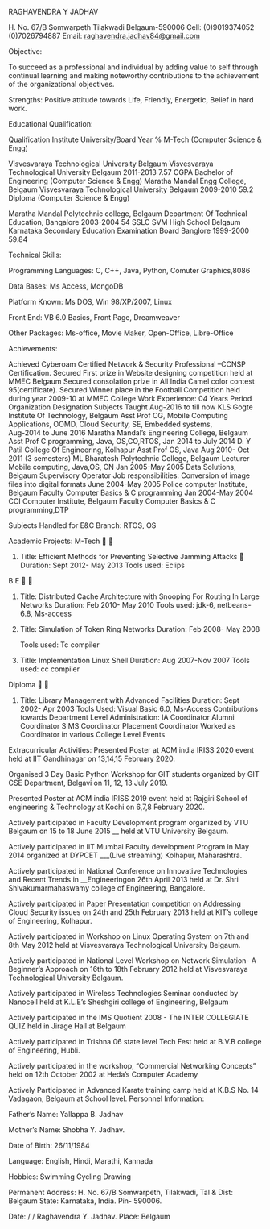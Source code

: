 RAGHAVENDRA Y JADHAV

H. No. 67/B
Somwarpeth
Tilakwadi
Belgaum-590006
           Cell: (0)9019374052
      (0)7026794887
 Email:  raghavendra.jadhav84@gmail.com

Objective:

To succeed as a professional and individual by adding value to self through continual learning and making noteworthy contributions to the achievement of the organizational objectives.

Strengths: Positive attitude towards Life, Friendly, Energetic, Belief in hard work.

Educational Qualification:

Qualification
Institute
University/Board
Year
%
M-Tech (Computer Science & Engg)

Visvesvaraya Technological
University Belgaum
Visvesvaraya Technological University Belgaum
2011-2013
7.57 CGPA
Bachelor of 
Engineering (Computer Science & Engg)
Maratha Mandal Engg College, Belgaum
Visvesvaraya Technological University Belgaum
2009-2010
59.2
Diploma (Computer Science & Engg)

Maratha Mandal Polytechnic college,
Belgaum
Department Of Technical Education, Bangalore
2003-2004
54
SSLC
SVM High School Belgaum
Karnataka Secondary Education Examination Board Banglore
1999-2000
59.84

Technical Skills:

Programming Languages:	C, C++, Java, Python, Comuter Graphics,8086

Data Bases:	Ms Access, MongoDB

Platform Known:	Ms DOS, Win 98/XP/2007, Linux

Front End:	VB 6.0 Basics, Front Page, Dreamweaver

Other Packages:	Ms-office, Movie Maker, Open-Office, Libre-Office


Achievements:

Achieved Cyberoam Certified Network & Security Professional –CCNSP Certification.
Secured First prize in Website designing competition held at MMEC Belgaum
Secured consolation prize in All India Camel color contest 95(certificate).
Secured Winner place in the Football Competition held during year 2009-10 at MMEC College
Work Experience: 04 Years
Period
Organization
Designation
Subjects Taught
Aug-2016 to till now
KLS Gogte Institute Of Technology, Belgaum
Asst Prof
CG, Mobile Computing Applications, OOMD,   Cloud Security, SE, Embedded systems,  
Aug-2014 to June 2016
Maratha Mandal’s Engineering College, Belgaum
Asst Prof
C programming, Java,  OS,CO,RTOS, 
Jan 2014 to July 2014
D. Y Patil College Of Engineering, Kolhapur
Asst Prof
OS, Java 
Aug 2010- Oct 2011 
(3 semesters)
ML Bharatesh Polytechnic College, Belgaum
Lecturer 
Mobile computing, Java,OS, CN
Jan 2005-May 2005
Data Solutions, Belgaum
Supervisory Operator
Job  responsibilities:
Conversion of image files into digital formats
June 2004-May 2005
Police computer Institute, Belgaum
Faculty
Computer Basics & C programming
Jan 2004-May 2004
CCI Computer Institute, Belgaum
Faculty
Computer Basics & C programming,DTP

Subjects Handled for E&C Branch:    RTOS, OS

Academic Projects:
M-Tech 

1. Title: Efficient Methods for Preventing Selective Jamming Attacks 
 Duration: Sept 2012- May 2013
 Tools used: Eclips 

B.E 

1. Title: Distributed Cache Architecture with Snooping For Routing In Large Networks
                                 Duration:    Feb 2010- May 2010
 Tools used: jdk-6, netbeans-6.8, Ms-access

2. Title: Simulation of Token Ring Networks
                                  Duration:    Feb 2008- May 2008

   Tools used: Tc compiler

3. Title: Implementation Linux Shell
		     Duration:     Aug 2007-Nov 2007
  Tools used:  cc compiler

Diploma 

1. Title: Library Management with Advanced Facilities
		    Duration:     Sept 2002- Apr 2003
 Tools Used: Visual Basic 6.0, Ms-Access
Contributions towards Department Level Administration: 
IA Coordinator 
Alumni  Coordinator 
SIMS Coordinator 
Placement Coordinator 
Worked as Coordinator in various College Level Events

Extracurricular Activities:
 Presented Poster at ACM india IRISS 2020 event held at IIT Gandhinagar on 13,14,15 February 2020.

 Organised 3 Day Basic Python Workshop for GIT students organized by GIT CSE Department, Belgavi on 11, 12, 13 July 2019.

 Presented Poster at ACM india IRISS 2019 event held at Rajgiri School of engineering & Technology at Kochi  on 6,7,8 February 2020.

 Actively participated in Faculty Development program organized by VTU Belgaum on 15 to 18 June 2015        __  held at VTU University Belgaum.

 Actively participated in IIT Mumbai Faculty development Program in May 2014 organized at DYPCET   ___(Live streaming) Kolhapur, Maharashtra. 


 Actively participated in National Conference on Innovative Technologies and Recent Trends in __Engineeringon 26th April 2013 held at Dr. Shri Shivakumarmahaswamy college of Engineering, Bangalore.

 Actively participated in Paper Presentation competition on Addressing Cloud Security issues on 24th and 25th
February 2013 held at KIT’s college of Engineering, Kolhapur.

 Actively participated in Workshop on Linux Operating System on 7th and 8th May 2012 held at Visvesvaraya Technological University Belgaum.

 Actively participated in National Level Workshop on Network Simulation- A Beginner’s Approach on 16th to 18th February 2012 held at Visvesvaraya Technological University Belgaum.


 Actively participated in Wireless Technologies Seminar conducted by Nanocell held at K.L.E’s Sheshgiri college of Engineering, Belgaum

 Actively participated in the IMS Quotient 2008 - The INTER COLLEGIATE QUIZ held in Jirage Hall at Belgaum

 Actively participated in Trishna 06 state level Tech Fest held at B.V.B college of Engineering, Hubli.


 Actively participated in the workshop, “Commercial Networking Concepts” held on 12th October 2002 at Heda’s Computer Academy

 Actively Participated in Advanced Karate training camp held at K.B.S No. 14 Vadagaon, Belgaum at School level.
Personnel Information:

Father’s Name:			Yallappa  B. Jadhav

Mother’s Name:			Shobha Y. Jadhav.
			
Date of Birth:			26/11/1984

Language:			English, Hindi, Marathi, Kannada

Hobbies:			Swimming
			Cycling
			 Drawing

Permanent Address:			H. No. 67/B Somwarpeth,
Tilakwadi, 
Tal & Dist: Belgaum
State: Karnataka, India.
Pin- 590006.




Date:     /    /	Raghavendra Y. Jadhav.
Place: Belgaum
